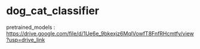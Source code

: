 # dog_cat_classifier

pretrained_models : https://drive.google.com/file/d/1Ue6e_9bkexjz6MqlVowfT8FnfRHcmtfy/view?usp=drive_link
